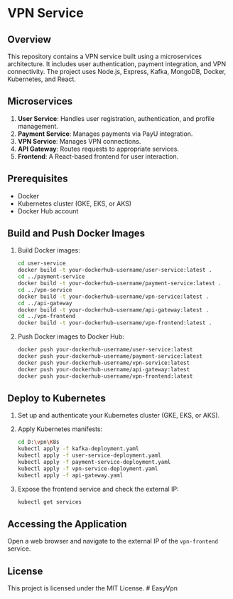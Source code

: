 # VPN Service

## Overview

This repository contains a VPN service built using a microservices architecture. It includes user authentication, payment integration, and VPN connectivity. The project uses Node.js, Express, Kafka, MongoDB, Docker, Kubernetes, and React.

## Microservices

1. **User Service**: Handles user registration, authentication, and profile management.
2. **Payment Service**: Manages payments via PayU integration.
3. **VPN Service**: Manages VPN connections.
4. **API Gateway**: Routes requests to appropriate services.
5. **Frontend**: A React-based frontend for user interaction.

## Prerequisites

- Docker
- Kubernetes cluster (GKE, EKS, or AKS)
- Docker Hub account

## Build and Push Docker Images

1. Build Docker images:

    ```bash
    cd user-service
    docker build -t your-dockerhub-username/user-service:latest .
    cd ../payment-service
    docker build -t your-dockerhub-username/payment-service:latest .
    cd ../vpn-service
    docker build -t your-dockerhub-username/vpn-service:latest .
    cd ../api-gateway
    docker build -t your-dockerhub-username/api-gateway:latest .
    cd ../vpn-frontend
    docker build -t your-dockerhub-username/vpn-frontend:latest .
    ```

2. Push Docker images to Docker Hub:

    ```bash
    docker push your-dockerhub-username/user-service:latest
    docker push your-dockerhub-username/payment-service:latest
    docker push your-dockerhub-username/vpn-service:latest
    docker push your-dockerhub-username/api-gateway:latest
    docker push your-dockerhub-username/vpn-frontend:latest
    ```

## Deploy to Kubernetes

1. Set up and authenticate your Kubernetes cluster (GKE, EKS, or AKS).

2. Apply Kubernetes manifests:

    ```bash
    cd D:\vpn\K8s
    kubectl apply -f kafka-deployment.yaml
    kubectl apply -f user-service-deployment.yaml
    kubectl apply -f payment-service-deployment.yaml
    kubectl apply -f vpn-service-deployment.yaml
    kubectl apply -f api-gateway.yaml
    ```

3. Expose the frontend service and check the external IP:

    ```bash
    kubectl get services
    ```

## Accessing the Application

Open a web browser and navigate to the external IP of the `vpn-frontend` service.

## License

This project is licensed under the MIT License.
#   E a s y V p n  
 